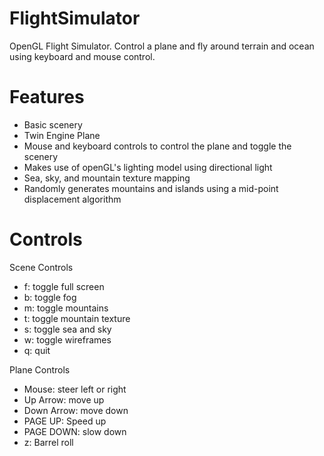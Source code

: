 # FlightSimulator
OpenGL Flight Simulator. Control a plane and fly around terrain and ocean using keyboard and mouse control.

# Features
- Basic scenery
- Twin Engine Plane
- Mouse and keyboard controls to control the plane and toggle the scenery
- Makes use of openGL's lighting model using directional light
- Sea, sky, and mountain texture mapping
- Randomly generates mountains and islands using a mid-point displacement algorithm

# Controls
Scene Controls
- f: toggle full screen
- b: toggle fog
- m: toggle mountains
- t: toggle mountain texture
- s: toggle sea and sky
- w: toggle wireframes
- q: quit

Plane Controls
- Mouse: steer left or right
- Up Arrow: move up
- Down Arrow: move down
- PAGE UP: Speed up
- PAGE DOWN: slow down
- z: Barrel roll
